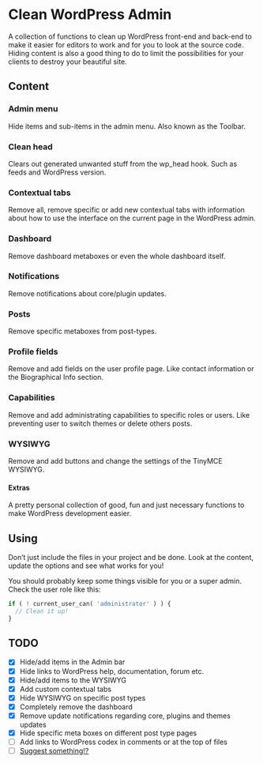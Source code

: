 # Clean WordPress Admin
A collection of functions to clean up WordPress front-end and back-end
to make it easier for editors to work and for you to look at the source code.
Hiding content is also a good thing to do to limit the possibilities for your clients to destroy your beautiful site.


## Content

### Admin menu
Hide items and sub-items in the admin menu. Also known as the Toolbar.

### Clean head
Clears out generated unwanted stuff from the wp_head hook. Such as feeds and WordPress version.

### Contextual tabs
Remove all, remove specific or add new contextual tabs with information about how to use the interface on the current page in the WordPress admin.

### Dashboard
Remove dashboard metaboxes or even the whole dashboard itself.

### Notifications
Remove notifications about core/plugin updates.

### Posts
Remove specific metaboxes from post-types.

### Profile fields
Remove and add fields on the user profile page. Like contact information or the Biographical Info section.

### Capabilities
Remove and add administrating capabilities to specific roles or users. Like preventing user to switch themes or delete others posts.

### WYSIWYG
Remove and add buttons and change the settings of the TinyMCE WYSIWYG.

#### Extras
A pretty personal collection of good, fun and just necessary functions to make WordPress development easier.


## Using
Don’t just include the files in your project and be done. Look at the content, update the options and see what works for you!

 You should probably keep some things visible for you or a super admin. Check the user role like this:
```php
if ( ! current_user_can( 'administrator' ) ) {
  // Clean it up!
}
```


## TODO
- [x] Hide/add items in the Admin bar
- [x] Hide links to WordPress help, documentation, forum etc.
- [x] Hide/add items to the WYSIWYG
- [x] Add custom contextual tabs
- [x] Hide WYSIWYG on specific post types
- [x] Completely remove the dashboard
- [x] Remove update notifications regarding core, plugins and themes updates
- [x] Hide specific meta boxes on different post type pages
- [ ] Add links to WordPress codex in comments or at the top of files
- [ ] [Suggest something!?](https://github.com/vincentorback/clean-wordpress-admin/issues)
